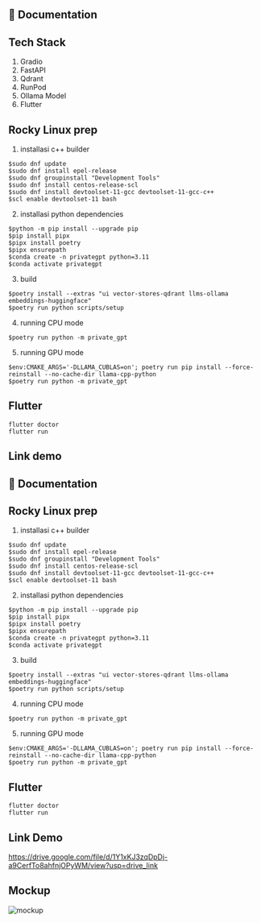 ## 📄 Documentation

## Tech Stack
1. Gradio
2. FastAPI
3. Qdrant
4. RunPod
5. Ollama Model
6. Flutter

## Rocky Linux prep
1. installasi c++ builder
```
$sudo dnf update
$sudo dnf install epel-release
$sudo dnf groupinstall "Development Tools"
$sudo dnf install centos-release-scl
$sudo dnf install devtoolset-11-gcc devtoolset-11-gcc-c++
$scl enable devtoolset-11 bash
```

2. installasi python dependencies
```
$python -m pip install --upgrade pip
$pip install pipx
$pipx install poetry
$pipx ensurepath
$conda create -n privategpt python=3.11
$conda activate privategpt
```

3. build
```
$poetry install --extras "ui vector-stores-qdrant llms-ollama embeddings-huggingface"
$poetry run python scripts/setup
```

4. running CPU mode
```
$poetry run python -m private_gpt
```

5. running GPU mode
```
$env:CMAKE_ARGS='-DLLAMA_CUBLAS=on'; poetry run pip install --force-reinstall --no-cache-dir llama-cpp-python
$poetry run python -m private_gpt
```

## Flutter
```
flutter doctor
flutter run 
```

## Link demo
## 📄 Documentation


## Rocky Linux prep
1. installasi c++ builder
```
$sudo dnf update
$sudo dnf install epel-release
$sudo dnf groupinstall "Development Tools"
$sudo dnf install centos-release-scl
$sudo dnf install devtoolset-11-gcc devtoolset-11-gcc-c++
$scl enable devtoolset-11 bash
```

2. installasi python dependencies
```
$python -m pip install --upgrade pip
$pip install pipx
$pipx install poetry
$pipx ensurepath
$conda create -n privategpt python=3.11
$conda activate privategpt
```

3. build
```
$poetry install --extras "ui vector-stores-qdrant llms-ollama embeddings-huggingface"
$poetry run python scripts/setup
```

4. running CPU mode
```
$poetry run python -m private_gpt
```

5. running GPU mode
```
$env:CMAKE_ARGS='-DLLAMA_CUBLAS=on'; poetry run pip install --force-reinstall --no-cache-dir llama-cpp-python
$poetry run python -m private_gpt
```

## Flutter
```
flutter doctor
flutter run 
```
## Link Demo
https://drive.google.com/file/d/1Y1xKJ3zqDpDj-a9CerfTo8ahfnjOPyWM/view?usp=drive_link

## Mockup
![mockup](https://github.com/user-attachments/assets/6e608067-fc63-407a-9233-9ab946e726d9)


